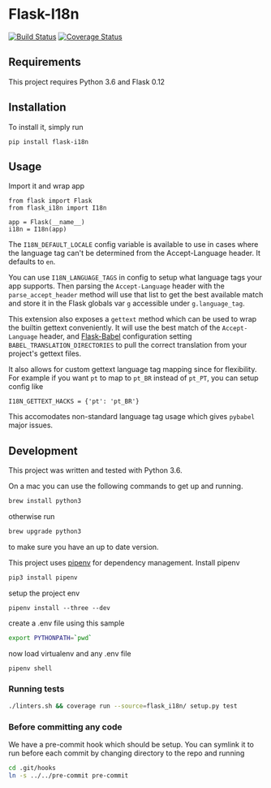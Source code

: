 # Flask-I18n

[![Build Status](https://travis-ci.org/bbelyeu/flask-i18n.svg?branch=master)](https://travis-ci.org/bbelyeu/flask-i18n)
[![Coverage Status](https://coveralls.io/repos/github/bbelyeu/flask-i18n/badge.svg?branch=master)](https://coveralls.io/github/bbelyeu/flask-i18n?branch=master)

## Requirements

This project requires Python 3.6 and Flask 0.12

## Installation

To install it, simply run

    pip install flask-i18n

## Usage

Import it and wrap app

    from flask import Flask
    from flask_i18n import I18n

    app = Flask(__name__)
    i18n = I18n(app)

The `I18N_DEFAULT_LOCALE` config variable is available to use in cases where the language
tag can't be determined from the Accept-Language header. It defaults to `en`.

You can use `I18N_LANGUAGE_TAGS` in config to setup what language tags your app supports.
Then parsing the `Accept-Language` header with the `parse_accept_header` method will use that list
to get the best available match and store it in the Flask globals var `g` accessible under
`g.language_tag`.

This extension also exposes a `gettext` method which can be used to wrap the builtin gettext
conveniently. It will use the best match of the `Accept-Language` header, and
[Flask-Babel](https://pythonhosted.org/Flask-Babel/) configuration setting
`BABEL_TRANSLATION_DIRECTORIES` to pull the correct translation from your project's gettext files.

It also allows for custom gettext language tag mapping since for flexibility.
For example if you want `pt` to map to `pt_BR` instead of `pt_PT`, you can setup config like

    I18N_GETTEXT_HACKS = {'pt': 'pt_BR'}

This accomodates non-standard language tag usage which gives `pybabel` major issues.

## Development

This project was written and tested with Python 3.6.

On a mac you can use the following commands to get up and running.
``` bash
brew install python3
```
otherwise run
``` bash
brew upgrade python3
```
to make sure you have an up to date version.

This project uses [pipenv](https://docs.pipenv.org) for dependency management. Install pipenv
``` bash
pip3 install pipenv
```

setup the project env
``` base
pipenv install --three --dev
```

create a .env file using this sample
``` bash
export PYTHONPATH=`pwd`
```

now load virtualenv and any .env file
```bash
pipenv shell
```

### Running tests

``` bash
./linters.sh && coverage run --source=flask_i18n/ setup.py test
```

### Before committing any code

We have a pre-commit hook which should be setup.
You can symlink it to run before each commit by changing directory to the repo and running

``` bash
cd .git/hooks
ln -s ../../pre-commit pre-commit
```
